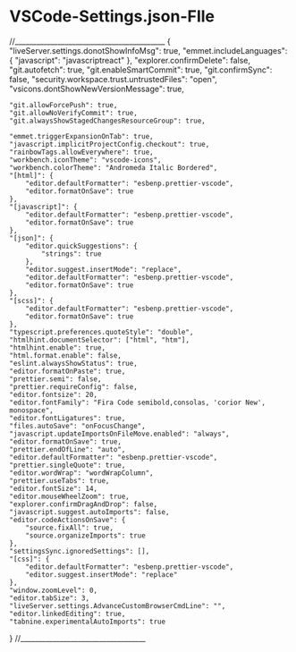 

# VSCode-Settings.json-FIle


//__________________________________________
{
	"liveServer.settings.donotShowInfoMsg": true,
	"emmet.includeLanguages": {
		"javascript": "javascriptreact"
	},
	"explorer.confirmDelete": false,
	"git.autofetch": true,
	"git.enableSmartCommit": true,
	"git.confirmSync": false,
	"security.workspace.trust.untrustedFiles": "open",
	"vsicons.dontShowNewVersionMessage": true,

	"git.allowForcePush": true,
	"git.allowNoVerifyCommit": true,
	"git.alwaysShowStagedChangesResourceGroup": true,

	"emmet.triggerExpansionOnTab": true,
	"javascript.implicitProjectConfig.checkout": true,
	"rainbowTags.allowEverywhere": true,
	"workbench.iconTheme": "vscode-icons",
	"workbench.colorTheme": "Andromeda Italic Bordered",
	"[html]": {
		"editor.defaultFormatter": "esbenp.prettier-vscode",
		"editor.formatOnSave": true
	},
	"[javascript]": {
		"editor.defaultFormatter": "esbenp.prettier-vscode",
		"editor.formatOnSave": true
	},
	"[json]": {
		"editor.quickSuggestions": {
			"strings": true
		},
		"editor.suggest.insertMode": "replace",
		"editor.defaultFormatter": "esbenp.prettier-vscode",
		"editor.formatOnSave": true
	},
	"[scss]": {
		"editor.defaultFormatter": "esbenp.prettier-vscode",
		"editor.formatOnSave": true
	},
	"typescript.preferences.quoteStyle": "double",
	"htmlhint.documentSelector": ["html", "htm"],
	"htmlhint.enable": true,
	"html.format.enable": false,
	"eslint.alwaysShowStatus": true,
	"editor.formatOnPaste": true,
	"prettier.semi": false,
	"prettier.requireConfig": false,
	"editor.fontsize": 20,
	"editor.fontFamily": "Fira Code semibold,consolas, 'corior New', monospace",
	"editor.fontLigatures": true,
	"files.autoSave": "onFocusChange",
	"javascript.updateImportsOnFileMove.enabled": "always",
	"editor.formatOnSave": true,
	"prettier.endOfLine": "auto",
	"editor.defaultFormatter": "esbenp.prettier-vscode",
	"prettier.singleQuote": true,
	"editor.wordWrap": "wordWrapColumn",
	"prettier.useTabs": true,
	"editor.fontSize": 14,
	"editor.mouseWheelZoom": true,
	"explorer.confirmDragAndDrop": false,
	"javascript.suggest.autoImports": false,
	"editor.codeActionsOnSave": {
		"source.fixAll": true,
		"source.organizeImports": true
	},
	"settingsSync.ignoredSettings": [],
	"[css]": {
		"editor.defaultFormatter": "esbenp.prettier-vscode",
		"editor.suggest.insertMode": "replace"
	},
	"window.zoomLevel": 0,
	"editor.tabSize": 3,
	"liveServer.settings.AdvanceCustomBrowserCmdLine": "",
	"editor.linkedEditing": true,
	"tabnine.experimentalAutoImports": true
}
//___________________________________

